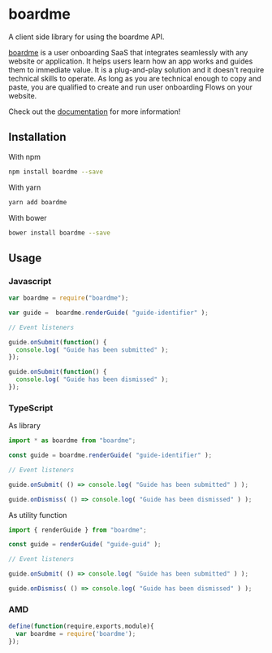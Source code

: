 # boardme

A client side library for using the boardme API.


[boardme](https://boardme.io) is a user onboarding SaaS that integrates seamlessly with any website or application. It helps users learn how an app works and guides them to immediate value.
It is a plug-and-play solution and it doesn't require technical skills to operate. As long as you are technical enough to copy and paste, you are qualified to create and run user onboarding Flows on your website.


Check out the [documentation](https://andreigaspar.gitbook.io/boardme/) for more information!

## Installation 

With npm
```sh
npm install boardme --save
```

With yarn
```sh
yarn add boardme
```

With bower
```sh
bower install boardme --save
```

## Usage

### Javascript

```javascript
var boardme = require("boardme");

var guide =  boardme.renderGuide( "guide-identifier" );

// Event listeners

guide.onSubmit(function() {
  console.log( "Guide has been submitted" );
});

guide.onSubmit(function() {
  console.log( "Guide has been dismissed" );
});
```


### TypeScript
As library
```typescript
import * as boardme from "boardme";

const guide = boardme.renderGuide( "guide-identifier" );

// Event listeners

guide.onSubmit( () => console.log( "Guide has been submitted" ) );

guide.onDismiss( () => console.log( "Guide has been dismissed" ) );
```

As utility function
```typescript
import { renderGuide } from "boardme";

const guide = renderGuide( "guide-guid" );

// Event listeners

guide.onSubmit( () => console.log( "Guide has been submitted" ) );

guide.onDismiss( () => console.log( "Guide has been dismissed" ) );
```

### AMD
```javascript
define(function(require,exports,module){
  var boardme = require('boardme');
});
